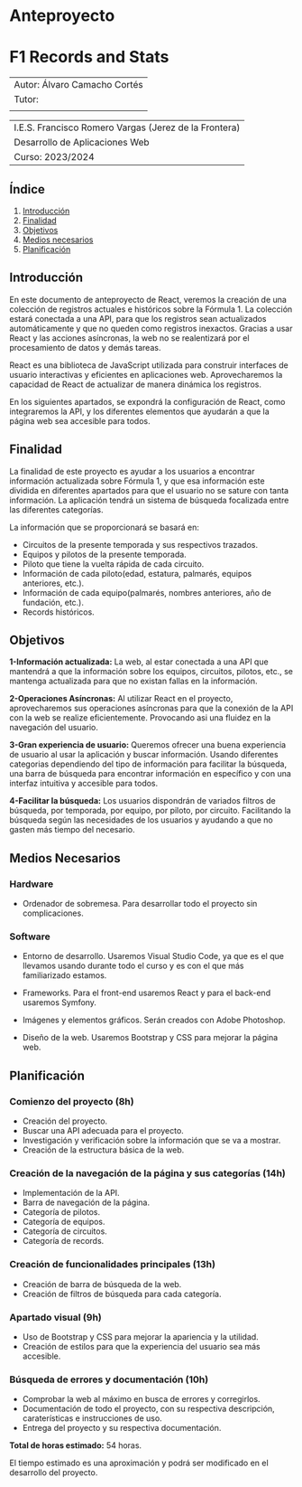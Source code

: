 # Anteproyecto

# **F1 Records and Stats**

| |
|------------------------------|
|Autor: Álvaro Camacho Cortés|
| Tutor: |
|  |

| |
|------------------------------|
|I.E.S. Francisco Romero Vargas (Jerez de la Frontera)|
|Desarrollo de Aplicaciones Web|
|Curso: 2023/2024|

## Índice

1. [Introducción](#introducción)
2. [Finalidad](#finalidad)
3. [Objetivos](#objetivos)
4. [Medios necesarios](#medios-necesarios)
5. [Planificación](#planificación)

## Introducción

En este documento de anteproyecto de React, veremos la creación de una colección de registros actuales e históricos sobre la Fórmula 1. La colección estará conectada a una API, para que los registros sean actualizados automáticamente y que no queden como registros inexactos. Gracias a usar React y las acciones asíncronas, la web no se realentizará por el procesamiento de datos y demás tareas.

React es una biblioteca de JavaScript utilizada para construir interfaces de usuario interactivas y eficientes en aplicaciones web. Aprovecharemos la capacidad de React de actualizar de manera dinámica los registros.

En los siguientes apartados, se expondrá la configuración de React, como integraremos la API, y los diferentes elementos que ayudarán a que la página web sea accesible para todos.

## Finalidad

La finalidad de este proyecto es ayudar a los usuarios a encontrar información actualizada sobre Fórmula 1, y que esa información este dividida en diferentes apartados para que el usuario no se sature con tanta información. La aplicación tendrá un sistema de búsqueda focalizada entre las diferentes categorías.

La información que se proporcionará se basará en:

- Circuitos de la presente temporada y sus respectivos trazados.
- Equipos y pilotos de la presente temporada.
- Piloto que tiene la vuelta rápida de cada circuito.
- Información de cada piloto(edad, estatura, palmarés, equipos anteriores, etc.).
- Información de cada equipo(palmarés, nombres anteriores, año de fundación, etc.).
- Records históricos.

## Objetivos

**1-Información  actualizada:** La web, al estar conectada a una API que mantendrá a que la información sobre los equipos, circuitos, pilotos, etc., se mantenga actualizada para que no existan fallas en la información.

**2-Operaciones Asíncronas:** Al utilizar React en el proyecto, aprovecharemos sus operaciones asíncronas para que la conexión de la API con la web se realize eficientemente. Provocando asi una fluidez en la navegación del usuario.

**3-Gran experiencia de usuario:** Queremos ofrecer una buena experiencia de usuario al usar la aplicación y buscar información. Usando diferentes categorias dependiendo del tipo de información para facilitar la búsqueda, una barra de búsqueda para encontrar información en específico y con una interfaz intuitiva y accesible para todos.

**4-Facilitar la búsqueda:** Los usuarios dispondrán de variados filtros de búsqueda, por temporada, por equipo, por piloto, por circuito. Facilitando la búsqueda según las necesidades de los usuarios y ayudando a que no gasten más tiempo del necesario.

## Medios Necesarios

### Hardware

- Ordenador de sobremesa. Para desarrollar todo el proyecto sin complicaciones.

### Software

- Entorno de desarrollo. Usaremos Visual Studio Code, ya que es el que llevamos usando durante todo el curso y es con el que más familiarizado estamos.

- Frameworks. Para el front-end usaremos React y para el back-end usaremos Symfony.

- Imágenes y elementos gráficos. Serán creados con Adobe Photoshop.

- Diseño de la web. Usaremos Bootstrap y CSS para mejorar la página web.

## Planificación

### Comienzo del proyecto (8h)

- Creación del proyecto.
- Buscar una API adecuada para el proyecto.
- Investigación y verificación sobre la información que se va a mostrar.
- Creación de la estructura básica de la web.

### Creación de la navegación de la página y sus categorías (14h)

- Implementación de la API.
- Barra de navegación de la página.
- Categoría de pilotos.
- Categoría de equipos.
- Categoría de circuitos.
- Categoría de records.

### Creación de funcionalidades principales (13h)

- Creación de barra de búsqueda de la web.
- Creación de filtros de búsqueda para cada categoría.

### Apartado visual (9h)

- Uso de Bootstrap y CSS para mejorar la apariencia y la utilidad.
- Creación de estilos para que la experiencia del usuario sea más accesible.

### Búsqueda de errores y documentación (10h)

- Comprobar la web al máximo en busca de errores y corregirlos.
- Documentación de todo el proyecto, con su respectiva descripción, caraterísticas e instrucciones de uso.
- Entrega del proyecto y su respectiva documentación.

**Total de horas estimado:** 54 horas.

El tiempo estimado es una aproximación y podrá ser modificado en el desarrollo del proyecto.
